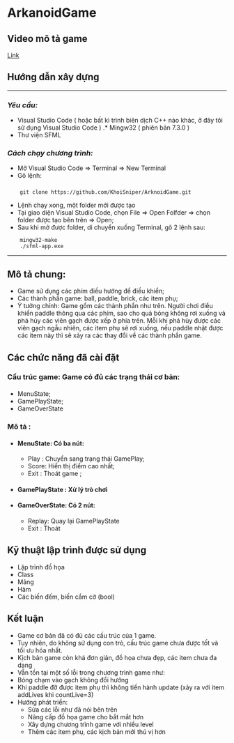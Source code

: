 # **ArkanoidGame** 
## **Video mô tả game**
[Link](https://youtu.be/eIV05z9agxQ)

## **Hướng dẫn xây dựng**
---
### *Yêu cầu:*
* Visual Studio Code ( hoặc bất kì trình biên dịch C++ nào khác, ở đây tôi sử dụng Visual Studio Code ) 
.* Mingw32 ( phiên bản 7.3.0 )
* Thư viện SFML
### *Cách chạy chương trình:*
* Mở Visual Studio Code => Terminal => New Terminal
* Gõ lệnh: 
###
``` 
    git clone https://github.com/KhoiSniper/ArknoidGame.git 
```
* Lệnh chạy xong, một folder mới được tạo 
* Tại giao diện Visual Studio Code, chọn File => Open Folfder => chọn      folder được tạo bên trên => Open;
* Sau khi mở được folder, di chuyển xuống Terminal, gõ 2 lệnh sau:
```
    mingw32-make
    ./sfml-app.exe
```
---
## **Mô tả chung:**
* Game sử dụng các phím điều hướng để điều khiển;
* Các thành phần game: ball, paddle, brick, các item phụ;
* Ý tưởng chính: Game gồm các thành phần như trên. Người chơi điều khiển paddle thông qua các phím, sao cho quả bóng không rơi xuống và phá hủy các viên gạch được xếp ở phía trên. Mỗi khi phá hủy được các viên gạch ngẫu nhiên, các item phụ sẽ rơi xuống, nếu paddle nhặt được các item này thì sẽ xảy ra các thay đổi về các thành phần game.
## **Các chức năng đã cài đặt**
### Cấu trúc game: Game có đủ các trạng thái cơ bản:
####
* MenuState;
* GamePlayState;
* GameOverState
### Mô tả :
* #### MenuState: Có ba nút:
    * Play  :    Chuyển sang trạng thái GamePlay;
    * Score:    Hiển thị điểm cao nhất;
    * Exit   :   Thoát game ; 
* #### GamePlayState                 :  Xử lý trò chơi
* #### GameOverState: Có 2 nút:
   * Replay:   Quay lại GamePlayState
   * Exit     :   Thoát
## **Kỹ thuật lập trình được sử dụng**
* Lập trình đồ họa
* Class
* Mảng
* Hàm
* Các biến đếm, biến cắm cờ (bool)
## **Kết luận**
* Game cơ bản đã có đủ các cấu trúc của 1 game. 
* Tuy nhiên, do không sử dụng con trỏ, cấu trúc game chưa được tốt và tối ưu hóa nhất.
* Kịch bản game còn khá đơn giản, đồ họa chưa đẹp, các item chưa đa dạng
* Vẫn tồn tại một số lỗi trong chương trình game như:
* Bóng chạm vào gạch không đổi hướng
* Khi paddle đỡ được item phụ thì không tiến hành update (xảy ra với item addLives khi countLive=3)
* Hướng phát triển:
	* Sửa các lỗi như đã nói bên trên
	* Nâng cấp đồ họa game cho bắt mắt hơn
    * Xây dựng chương trình game với nhiều level
    * Thêm các item phụ, các kịch bản mới thú vị hơn



		
